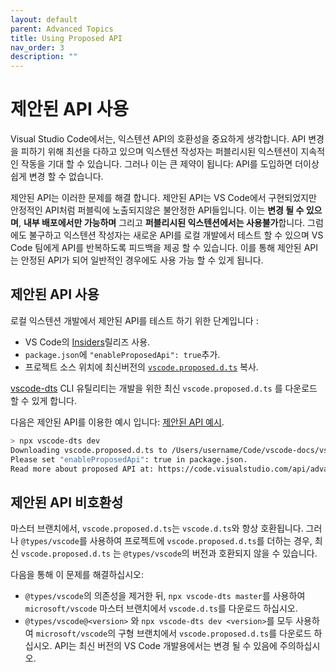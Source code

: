 ```yaml
---
layout: default
parent: Advanced Topics
title: Using Proposed API
nav_order: 3
description: ""
---
```


# 제안된 API 사용
<!--
# Using Proposed API -->

Visual Studio Code에서는, 익스텐션 API의 호환성을 중요하게 생각합니다. API 변경을 피하기 위해 최선을 다하고 있으며 익스텐션 작성자는 퍼블리시된 익스텐션이 지속적인 작동을 기대 할 수 있습니다. 그러나 이는 큰 제약이 됩니다: API를 도입하면 더이상 쉽게 변경 할 수 없습니다. 

<!--
At Visual Studio Code, we take Extension API compatibility seriously. We give our best effort to avoid breaking API changes, and extension authors could expect published extensions to continue to work. However, this puts great limitation on us: once we introduce an API, we cannot easily change it any more.-->

제안된 API는 이러한 문제를 해결 합니다. 제안된 API는 VS Code에서 구현되었지만 안정적인 API처럼 퍼블릭에 노출되지않은 불안정한 API들입니다. 이는 **변경 될 수 있으며**, **내부 배포에서만 가능하며** 그리고 **퍼블리시된 익스텐션에서는 사용불가**합니다. 그럼에도 불구하고 익스텐션 작성자는 새로운 API를 로컬 개발에서 테스트 할 수 있으며 VS Code 팀에게 API를 반복하도록 피드백을 제공 할 수 있습니다. 이를 통해 제안된 API는 안정된 API가 되어 일반적인 경우에도 사용 가능 할 수 있게 됩니다. 

<!--
Proposed API solves the problem for us. Proposed API is a set of unstable API that are implemented in VS Code but not exposed to the public as stable API does. They are **subject to change**, **only available in Insider distribution** and **cannot be used in published extensions**. Nevertheless, extension authors could test these new API in local development and provide feedback for VS Code team to iterate on the API. Eventually, Proposed API finds their way into the stable API and becomes available for general use. -->

## 제안된 API 사용

<!--
## Using Proposed API -->

로컬 익스텐션 개발에서 제안된 API를 테스트 하기 위한 단계입니다 :
<!--
These are the steps for testing Proposed API in local extension development: -->

- VS Code의 [Insiders](/insiders)릴리즈 사용.
- `package.json`에 `"enableProposedApi": true`추가.
- 프로젝트 소스 위치에 최신버전의 [`vscode.proposed.d.ts`](https://github.com/Microsoft/vscode/blob/master/src/vs/vscode.proposed.d.ts) 복사.

<!--
- Use [Insiders](/insiders) release of VS Code.
- Add `"enableProposedApi": true` to your `package.json`.
- Copy the latest version of the [`vscode.proposed.d.ts`](https://github.com/Microsoft/vscode/blob/master/src/vs/vscode.proposed.d.ts) into your project's source location. -->

[vscode-dts](https://github.com/microsoft/vscode-dts) CLI 유틸리티는 개발을 위한 최신 `vscode.proposed.d.ts` 를 다운로드 할 수 있게 합니다.

<!--
The [vscode-dts](https://github.com/microsoft/vscode-dts) CLI utility that allows you to quickly download latest `vscode.proposed.d.ts` for development. -->

다음은 제안된 API를 이용한 예시 입니다: [제안된 API 예시](https://github.com/microsoft/vscode-extension-samples/tree/master/proposed-api-sample).
<!--
Here is a sample using proposed API: [proposed-api-sample](https://github.com/microsoft/vscode-extension-samples/tree/master/proposed-api-sample).-->

```bash
> npx vscode-dts dev
Downloading vscode.proposed.d.ts to /Users/username/Code/vscode-docs/vscode.proposed.d.ts
Please set "enableProposedApi": true in package.json.
Read more about proposed API at: https://code.visualstudio.com/api/advanced-topics/using-proposed-api
```

## 제안된 API 비호환성
<!--
## Proposed API incompatibility -->

마스터 브랜치에서, `vscode.proposed.d.ts`는 `vscode.d.ts`와 항상 호환됩니다. 그러나 `@types/vscode`를 사용하여 프로젝트에 `vscode.proposed.d.ts`를 더하는 경우, 최신 `vscode.proposed.d.ts` 는 `@types/vscode`의 버전과 호환되지 않을 수 있습니다. 
<!--
On the master branch, the `vscode.proposed.d.ts` is always compatible with `vscode.d.ts`. However, when you add `vscode.proposed.d.ts` to your project that uses `@types/vscode`, the latest `vscode.proposed.d.ts` might be incompatible with the version in `@types/vscode`.
-->

다음을 통해 이 문제를 해결하십시오:
<!--
You can solve this issue by either: -->

- `@types/vscode`의 의존성을 제거한 뒤, `npx vscode-dts master`를 사용하여 `microsoft/vscode` 마스터 브랜치에서 `vscode.d.ts`를 다운로드 하십시오. 
- `@types/vscode@<version>` 와 `npx vscode-dts dev <version>`를 모두 사용하여 `microsoft/vscode`의 구형 브랜치에서 `vscode.proposed.d.ts`를 다운로드 하십시오. API는 최신 버전의 VS Code 개발용에서는 변경 될 수 있음에 주의하십시오. 

<!--
- Remove dependency on `@types/vscode` and use `npx vscode-dts master` to download `vscode.d.ts` from `microsoft/vscode` master branch.
- Use `@types/vscode@<version>` and also use `npx vscode-dts dev <version>` to download the `vscode.proposed.d.ts` from an old branch of `microsoft/vscode`. However, be careful the API might have changed in the latest version of VS Code Insiders.
-->
